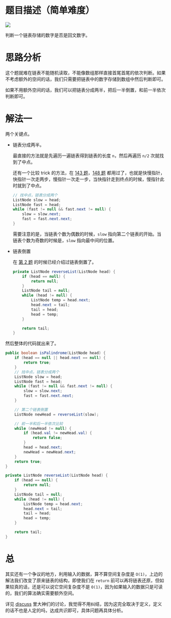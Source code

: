# 题目描述（简单难度）

![](https://windliang.oss-cn-beijing.aliyuncs.com/234.jpg)

判断一个链表存储的数字是否是回文数字。

# 思路分析

这个题就难在链表不能随机读取，不能像数组那样直接首尾首尾的依次判断。如果不考虑额外的空间的话，我们只需要把链表中的数字存储到数组中然后判断即可。

如果不用额外空间的话，我们可以把链表分成两半，把后一半倒置，和前一半依次判断即可。

# 解法一

两个关键点。

* 链表分成两半。

  最直接的方法就是先遍历一遍链表得到链表的长度 `n`，然后再遍历 `n/2` 次就找到了中点。

  还有一个比较 trick 的方法，在 [143 题](https://leetcode.wang/leetcode-143-Reorder-List.html)，[148 题](https://leetcode.wang/leetcode-148-Sort-List.html) 都用过了，也就是快慢指针，快指针一次走两步，慢指针一次走一步，当快指针走到终点的时候，慢指针此时就到了中点。

  ```java
  // 找中点，链表分成两个
  ListNode slow = head;
  ListNode fast = head;
  while (fast != null && fast.next != null) {
      slow = slow.next;
      fast = fast.next.next;
  }
  ```

  需要注意的是，当链表个数为偶数的时候，`slow`  指向第二个链表的开始。当链表个数为奇数的时候是，`slow` 指向最中间的位置。

* 链表倒置

  在 [第 2 题](https://leetcode.wang/leetCode-2-Add-Two-Numbers.html) 的时候已经介绍过链表倒置了。

  ```java
  private ListNode reverseList(ListNode head) {
      if (head == null) {
          return null;
      }
      ListNode tail = null;
      while (head != null) {
          ListNode temp = head.next;
          head.next = tail;
          tail = head;
          head = temp;
      }
  
      return tail;
  }
  ```

然后整体的代码就出来了。

```java
public boolean isPalindrome(ListNode head) {
    if (head == null || head.next == null) {
        return true;
    }
    // 找中点，链表分成两个
    ListNode slow = head;
    ListNode fast = head;
    while (fast != null && fast.next != null) {
        slow = slow.next;
        fast = fast.next.next;
    }

    // 第二个链表倒置
    ListNode newHead = reverseList(slow);

    // 前一半和后一半依次比较
    while (newHead != null) {
        if (head.val != newHead.val) {
            return false;
        }
        head = head.next;
        newHead = newHead.next;
    }
    return true;
}

private ListNode reverseList(ListNode head) {
    if (head == null) {
        return null;
    }
    ListNode tail = null;
    while (head != null) {
        ListNode temp = head.next;
        head.next = tail;
        tail = head;
        head = temp;
    }

    return tail;
}
```

# 总

其实还有一个争议的地方，利用输入的数据，算不算空间复杂度是 `O(1)`，上边的解法我们改变了原来链表的结构，即使我们在 `return` 前可以再将链表还原，但如果较真的话，还是可以说它空间复杂度不是 `O(1)`，因为如果输入的数据只是可读的，我们的算法确实需要额外空间。

详见 [discuss](https://leetcode.com/problems/palindrome-linked-list/discuss/64493/Reversing-a-list-is-not-considered-"O(1)-space") 里大神们的讨论，我觉得不用纠结，因为这完全取决于定义，定义的话不也是人定的吗，达成共识即可，具体问题再具体分析。